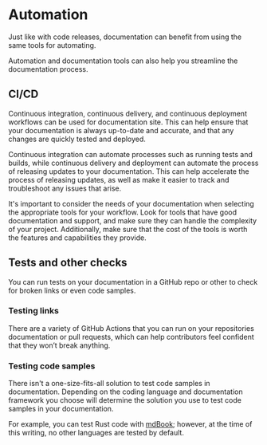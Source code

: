 # Automation

Just like with code releases, documentation can benefit from using the same tools for automating.

Automation and documentation tools can also help you streamline the documentation process.

## CI/CD

Continuous integration, continuous delivery, and continuous deployment workflows can be used for documentation site. This can help ensure that your documentation is always up-to-date and accurate, and that any changes are quickly tested and deployed.

Continuous integration can automate processes such as running tests and builds, while continuous delivery and deployment can automate the process of releasing updates to your documentation. This can help accelerate the process of releasing updates, as well as make it easier to track and troubleshoot any issues that arise.

It's important to consider the needs of your documentation when selecting the appropriate tools for your workflow. Look for tools that have good documentation and support, and make sure they can handle the complexity of your project. Additionally, make sure that the cost of the tools is worth the features and capabilities they provide.

## Tests and other checks

You can run tests on your documentation in a GitHub repo or other to check for broken links or even code samples.

### Testing links

There are a variety of GitHub Actions that you can run on your repositories documentation or pull requests, which can help contributors feel confident that they won’t break anything.

### Testing code samples

There isn't a one-size-fits-all solution to test code samples in documentation. Depending on the coding language and documentation framework you choose will determine the solution you use to test code samples in your documentation.

For example, you can test Rust code with [mdBook](https://rust-lang.github.io/mdBook/cli/test.html); however, at the time of this writing, no other languages are tested by default.

